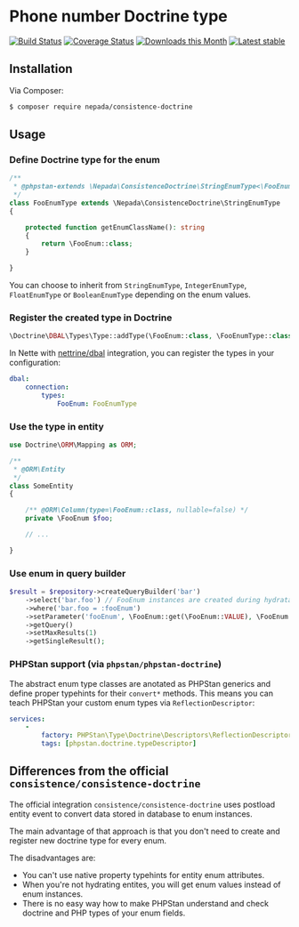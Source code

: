 Phone number Doctrine type
===========================

[![Build Status](https://travis-ci.org/nepada/consistence-doctrine.svg?branch=master)](https://travis-ci.org/nepada/consistence-doctrine)
[![Coverage Status](https://coveralls.io/repos/github/nepada/consistence-doctrine/badge.svg?branch=master)](https://coveralls.io/github/nepada/consistence-doctrine?branch=master)
[![Downloads this Month](https://img.shields.io/packagist/dm/nepada/consistence-doctrine.svg)](https://packagist.org/packages/nepada/consistence-doctrine)
[![Latest stable](https://img.shields.io/packagist/v/nepada/consistence-doctrine.svg)](https://packagist.org/packages/nepada/consistence-doctrine)


Installation
------------

Via Composer:

```sh
$ composer require nepada/consistence-doctrine
```
  

Usage
-----

### Define Doctrine type for the enum
 
```php
/**
 * @phpstan-extends \Nepada\ConsistenceDoctrine\StringEnumType<\FooEnum>
 */
class FooEnumType extends \Nepada\ConsistenceDoctrine\StringEnumType
{

    protected function getEnumClassName(): string
    {
        return \FooEnum::class;
    }

}
```

You can choose to inherit from `StringEnumType`, `IntegerEnumType`, `FloatEnumType` or `BooleanEnumType` depending on the enum values.

### Register the created type in Doctrine

``` php
\Doctrine\DBAL\Types\Type::addType(\FooEnum::class, \FooEnumType::class);
```

In Nette with [nettrine/dbal](https://github.com/nettrine/dbal) integration, you can register the types in your configuration:
```yaml
dbal:
    connection:
        types:
            FooEnum: FooEnumType
```

### Use the type in entity

``` php
use Doctrine\ORM\Mapping as ORM;

/**
 * @ORM\Entity
 */
class SomeEntity
{

    /** @ORM\Column(type=\FooEnum::class, nullable=false) */
    private \FooEnum $foo;

    // ...

}
```

### Use enum in query builder

```php
$result = $repository->createQueryBuilder('bar')
    ->select('bar.foo') // FooEnum instances are created during hydratation
    ->where('bar.foo = :fooEnum')
    ->setParameter('fooEnum', \FooEnum::get(\FooEnum::VALUE), \FooEnum::class) // enum instance gets serialized
    ->getQuery()
    ->setMaxResults(1)
    ->getSingleResult();
```

### PHPStan support (via `phpstan/phpstan-doctrine`)

The abstract enum type classes are anotated as PHPStan generics and define proper typehints for their `convert*` methods. This means you can teach PHPStan your custom enum types via `ReflectionDescriptor`:

```yaml
services:
    -
        factory: PHPStan\Type\Doctrine\Descriptors\ReflectionDescriptor(FooEnumType)
        tags: [phpstan.doctrine.typeDescriptor]
```  


Differences from the official `consistence/consistence-doctrine`
----------------------------------------------------------------

The official integration `consistence/consistence-doctrine` uses postload entity event to convert data stored in database to enum instances.

The main advantage of that approach is that you don't need to create and register new doctrine type for every enum.
  
The disadvantages are:
- You can't use native property typehints for entity enum attributes.
- When you're not hydrating entites, you will get enum values instead of enum instances.
- There is no easy way how to make PHPStan understand and check doctrine and PHP types of your enum fields. 
